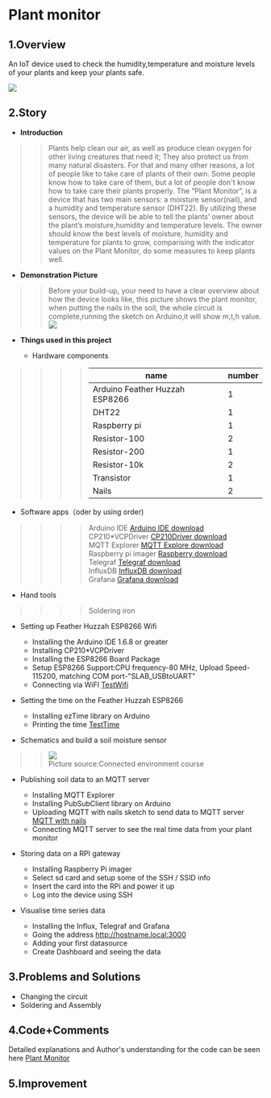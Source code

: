 # Plant monitor
## 1.Overview
An IoT device used to check the humidity,temperature and moisture levels of your plants and keep your plants safe.  

 ![](https://github.com/guodongxiaren/ImageCache/raw/master/Logo/foryou.gif)  
 
 
## 2.Story
* **Introduction**  

>>Plants help clean our air, as well as produce clean oxygen for other living creatures that need it; They also protect us from many natural disasters. For that and many other reasons, a lot of people like to take care of plants of their own. Some people know how to take care of them, but a lot of people don't know how to take care their plants properly. The “Plant Monitor”, is a device that has two main sensors: a moisture sensor(nail), and a humidity and temperature sensor (DHT22). By utilizing these sensors, the device will be able to tell the plants’ owner about the plant’s moisture,humidity and temperature levels. The owner should know the best levels of moisture, humidity and temperature for plants to grow, comparising with the indicator values on the Plant Monitor, do some measures to keep plants well.  

* **Demonstration Picture**
 >>Before your build-up, your need to have a clear overview about how the device looks like, this picture shows the plant monitor, when putting the nails in the soil, the whole circuit is complete,running the sketch on Arduino,it will show m,t,h value.  
 >>![](https://github.com/guodongxiaren/ImageCache/raw/master/Logo/foryou.gif)  

* **Things used in this project**

  * Hardware components    
>>>>name  | number  
>>>>---- | ----- 
>>>>Arduino Feather Huzzah ESP8266  | 1 
>>>>DHT22  | 1
>>>>Raspberry pi  | 1
>>>>Resistor-100  | 2
>>>>Resistor-200  | 1
>>>>Resistor-10k  | 2
>>>>Transistor  | 1
>>>>Nails  | 2
 
  
   * Software apps（oder by using order)      
 >>>>Arduino IDE    [Arduino IDE download](https://www.baidu.com/)  
 >>>>CP210*VCPDriver   [CP210Driver download](https://www.baidu.com/)  
 >>>>MQTT Explorer     [MQTT Explore download](https://www.baidu.com/)  
 >>>>Raspberry pi imager   [Raspberry download](https://www.baidu.com/)  
 >>>>Telegraf     [Telegraf download](https://www.baidu.com/)  
 >>>>InfluxDB     [InfluxDB download](https://www.baidu.com/)  
 >>>>Grafana     [Grafana download](https://www.baidu.com/)  
 
  * Hand tools    
 >>>>Soldering iron  
 
* Setting up Feather Huzzah ESP8266 Wifi  

  * Installing the Arduino IDE 1.6.8 or greater  
  * Installing CP210*VCPDriver    
  * Installing the ESP8266 Board Package  
  * Setup ESP8266 Support:CPU frequency-80 MHz, Upload Speed-115200, matching COM port-"SLAB_USBtoUART"
  * Connecting via WiFI  [TestWifi](https://www.baidu.com/)  
  
* Setting the time on the Feather Huzzah ESP8266
  * Installing ezTime library on Arduino
  * Printing the time    [TestTime](https://www.baidu.com/) 
   
* Schematics and build a soil moisture sensor 
>>![](https://github.com/guodongxiaren/ImageCache/raw/master/Logo/foryou.gif)   
  Picture source:Connected environment course  
  
* Publishing soil data to an MQTT server   
  * Installing MQTT Explorer  
  * Installing PubSubClient library on Arduino
  * Uploading MQTT with nails sketch to send data to MQTT server  [MQTT with nails](https://www.baidu.com/)  
  * Connecting MQTT server to see the real time data from your plant monitor  
  
* Storing data on a RPI gateway
  * Installing Raspberry Pi imager  
  * Select sd card and setup some of the SSH / SSID info  
  * Insert the card into the RPi and power it up  
  * Log into the device using SSH    
* Visualise time series data  
  * Installing the Influx, Telegraf and Grafana  
  * Going the address http://hostname.local:3000  
  * Adding your first datasource  
  * Create Dashboard and seeing the data     

## 3.Problems and Solutions
* Changing the circuit
* Soldering and Assembly
## 4.Code+Comments
Detailed explanations and Author's understanding for the code can be seen here [Plant Monitor](https://www.baidu.com/)

## 5.Improvement


